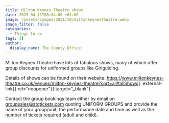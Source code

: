 ```yaml
---
title: Milton Keynes Theatre shows
date: 2025-04-11T08:04:00 +01:00
image: /assets/images/2021/10/miltonkeynestheatre.webp
image_filter: false
categories:
  - Things to do
tags: []
author:
  display_name: The County Office
---
```

Milton Keynes Theatre have lots of fabulous shows, many of which offer group discounts for uniformed groups like Girlguiding.

Details of shows can be found on their website: <https://www.miltonkeynes-theatre.co.uk/venues/milton-keynes-theatre?sort=all#allShows>{:.external-link}{:rel="noopener"}{:target="_blank"}

Contact the group bookings team either by email on groupsales@atgtickets.com quoting UNIFORM GROUPS and provide the name of your group/unit, the performance date and time as well as the number of tickets required (adult and child).
